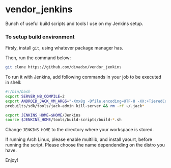 # vendor_jenkins
Bunch of useful build scripts and tools I use on my Jenkins setup.

### To setup build environment

Firsly, install `git`, using whatever package manager has.

Then, run the command below:

```bash
git clone https://github.com/divadsn/vendor_jenkins
```

To run it with Jenkins, add following commands in your job to be executed in shell:

```bash
#!/bin/bash
export SERVER_NB_COMPILE=2
export ANDROID_JACK_VM_ARGS="-Xmx8g -Dfile.encoding=UTF-8 -XX:+TieredCompilation"
prebuilts/sdk/tools/jack-admin kill-server && rm -rf ~/.jack*

export JENKINS_HOME=$HOME/Jenkins
source $JENKINS_HOME/tools/build-scripts/build-*.sh
```

Change `JENKINS_HOME` to the directory where your workspace is stored.

If running Arch Linux, please enable multilib, and install yaourt, before running the script.
Please choose the name dependending on the distro you have.

Enjoy!
